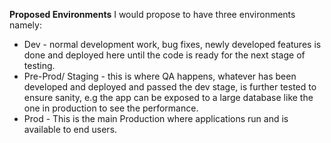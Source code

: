 **Proposed Environments**
I would propose to have three environments namely:
- Dev - normal development work, bug fixes, newly developed features is done and deployed here until the code is ready for the next stage of testing.
- Pre-Prod/ Staging - this is where QA happens, whatever has been developed and deployed and passed the dev stage, is further tested to ensure sanity, e.g the app can be exposed to a large database like the one in production to see the performance.
- Prod - This is the main Production where applications run and is available to end users.
